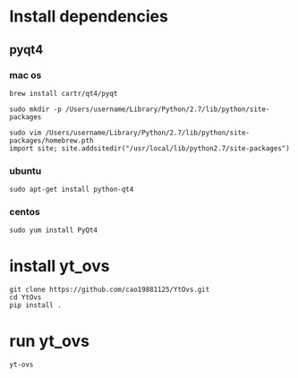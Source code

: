 # Install dependencies
## pyqt4
### mac os
```
brew install cartr/qt4/pyqt

sudo mkdir -p /Users/username/Library/Python/2.7/lib/python/site-packages

sudo vim /Users/username/Library/Python/2.7/lib/python/site-packages/homebrew.pth
import site; site.addsitedir("/usr/local/lib/python2.7/site-packages")
```
### ubuntu
```
sudo apt-get install python-qt4
```
### centos
```
sudo yum install PyQt4
```

# install yt_ovs
```
git clone https://github.com/cao19881125/YtOvs.git
cd YtOvs
pip install .
```

# run yt_ovs
```
yt-ovs
```
